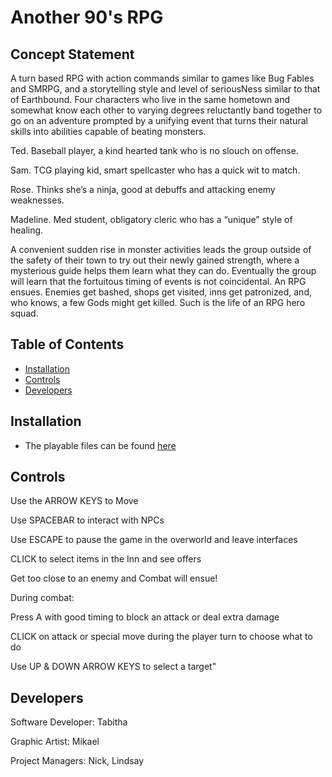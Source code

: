 # Another 90's RPG

## Concept Statement

A turn based RPG with action commands similar to games like Bug Fables and SMRPG, and a storytelling style and level of seriousNess similar to that of Earthbound. Four characters who live in the same hometown and somewhat know each other to varying degrees reluctantly band together to go on an adventure prompted by a unifying event that turns their natural skills into abilities capable of beating monsters. 

Ted. Baseball player, a kind hearted tank who is no slouch on offense.

Sam. TCG playing kid, smart spellcaster who has a quick wit to match.

Rose. Thinks she’s a ninja, good at debuffs and attacking enemy weaknesses.

Madeline. Med student, obligatory cleric who has a “unique” style of healing.

A convenient sudden rise in monster activities leads the group outside of the safety of their town to try out their newly gained strength, where a mysterious guide helps them learn what they can do. Eventually the group will learn that the fortuitous timing of events is not coincidental. An RPG ensues. Enemies get bashed, shops get visited, inns get patronized, and, who knows, a few Gods might get killed. Such is the life of an RPG hero squad. 

## Table of Contents

- [Installation](https://github.com/Hexadoon/another-90s-rpg#installation)
- [Controls](https://github.com/Hexadoon/another-90s-rpg#controls)
- [Developers](https://github.com/Hexadoon/another-90s-rpg#developers)

## Installation

- The playable files can be found [here](https://drive.google.com/file/d/1j2C7diTB_w5YYkwKgG2aJ804S9q_Ny9T/view?usp=sharing)

## Controls

Use the ARROW KEYS to Move

Use SPACEBAR to interact with NPCs

Use ESCAPE to pause the game in the overworld and leave interfaces

CLICK to select items in the Inn and see offers

Get too close to an enemy and Combat will ensue!


During combat:

Press A with good timing to block an attack or deal extra damage

CLICK on attack or special move during the player turn to choose what to do

Use UP & DOWN ARROW KEYS to select a target"

## Developers

Software Developer: Tabitha

Graphic Artist: Mikael

Project Managers: Nick, Lindsay
